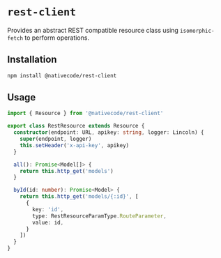 # `rest-client`

Provides an abstract REST compatible resource class using `isomorphic-fetch` to perform operations.

## Installation

```sh
npm install @nativecode/rest-client
```

## Usage

```typescript
import { Resource } from '@nativecode/rest-client'

export class RestResource extends Resource {
  constructor(endpoint: URL, apikey: string, logger: Lincoln) {
    super(endpoint, logger)
    this.setHeader('x-api-key', apikey)
  }

  all(): Promise<Model[]> {
    return this.http_get('models')
  }

  byId(id: number): Promise<Model> {
    return this.http_get('models/{:id}', [
      {
        key: 'id',
        type: RestResourceParamType.RouteParameter,
        value: id,
      }
    ])
  }
}

```

